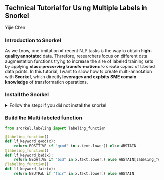## Technical Tutorial for Using Multiple Labels in Snorkel
<a> Yijie Chen </a>

### Introduction to Snorkel

As we know, one limitation of recent NLP tasks is the way to obtain **high-quality annotated** data. Therefore, researchers focus on different data augmentation functions trying to increase the size of labeled training sets by applying **class-preserving transformations** to create copies of labeled data points. In this tutorial, I want to show how to create multi-annotation with **Snorkel**, which directly **leverages and exploits SME domain knowledge** of transformation operations.

### Install the Snorkel
<details>
<summary> Follow the steps if you did not install the snorkel </summary>
```python
### [OPTIONAL] Activate a virtual environment
conda create --yes -n spam python=3.6
conda activate spam
### Install requirements (both shared and tutorial-specific)
pip install environment_kernels
### We specify PyTorch here to ensure compatibility, but it may not be necessary.
conda install pytorch==1.1.0 -c pytorch
conda install snorkel==0.9.5 -c conda-forge
pip install -r spam/requirements.txt
### Launch the Jupyter notebook interface
jupyter notebook spam
```
</details>

### Build the Multi-labeled function
```python
from snorkel.labeling import labeling_function

@labeling_function()
def lf_keyword_good(x):
    return POSITIVE if "good" in x.text.lower() else ABSTAIN
@labeling_function()
def lf_keyword_bad(x):
    return NEGATIVE if "bad" in x.text.lower() else ABSTAIN@labeling_function()
@labeling_function()
def lf_keyword_fair(x):
    return NEUTRAL if "fair" in x.text.lower() else ABSTAIN
```



































